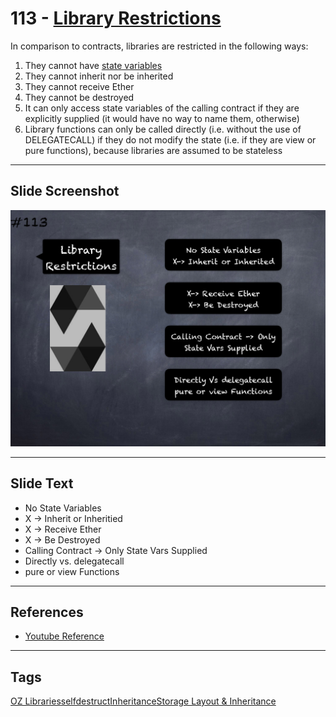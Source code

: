 # 113 - [Library Restrictions](Library%20Restrictions.md)
In comparison to contracts, libraries are restricted in the following ways:

1.  They cannot have [state variables](State%20Variables.md)
2.  They cannot inherit nor be inherited
3.  They cannot receive Ether
4.  They cannot be destroyed
5.  It can only access state variables of the calling contract if they are explicitly supplied (it would have no way to name them, otherwise)
6.  Library functions can only be called directly (i.e. without the use of DELEGATECALL) if they do not modify the state (i.e. if they are view or pure functions), because libraries are assumed to be stateless

___
## Slide Screenshot
![113.png](../../images/3.%20Solidity%20201/113.png)
___
## Slide Text
- No State Variables
- X -> Inherit or Inheritied
- X -> Receive Ether
- X -> Be Destroyed
- Calling Contract -> Only State Vars Supplied
- Directly vs. delegatecall
- pure or view Functions
___
## References
- [Youtube Reference](https://youtu.be/3bFgsmsQXrE?t=924)
___
## Tags
[OZ Libraries](OZ%20Libraries.md)[selfdestruct](../2.%20Solidity%20101/selfdestruct.md)[Inheritance](Inheritance.md)[Storage Layout & Inheritance](Storage%20Layout%20&%20Inheritance.md)